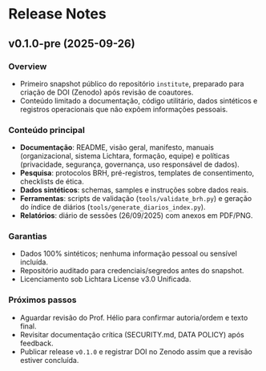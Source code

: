 # Release Notes

## v0.1.0-pre (2025-09-26)

### Overview
- Primeiro snapshot público do repositório `institute`, preparado para criação
  de DOI (Zenodo) após revisão de coautores.
- Conteúdo limitado a documentação, código utilitário, dados sintéticos e
  registros operacionais que não expõem informações pessoais.

### Conteúdo principal
- **Documentação**: README, visão geral, manifesto, manuais (organizacional,
  sistema Lichtara, formação, equipe) e políticas (privacidade, segurança,
  governança, uso responsável de dados).
- **Pesquisa**: protocolos BRH, pré-registros, templates de consentimento,
  checklists de ética.
- **Dados sintéticos**: schemas, samples e instruções sobre dados reais.
- **Ferramentas**: scripts de validação (`tools/validate_brh.py`) e geração do
  índice de diários (`tools/generate_diarios_index.py`).
- **Relatórios**: diário de sessões (26/09/2025) com anexos em PDF/PNG.

### Garantias
- Dados 100% sintéticos; nenhuma informação pessoal ou sensível incluída.
- Repositório auditado para credenciais/segredos antes do snapshot.
- Licenciamento sob Lichtara License v3.0 Unificada.

### Próximos passos
- Aguardar revisão do Prof. Hélio para confirmar autoria/ordem e texto final.
- Revisitar documentação crítica (SECURITY.md, DATA POLICY) após feedback.
- Publicar release `v0.1.0` e registrar DOI no Zenodo assim que a revisão
  estiver concluída.
